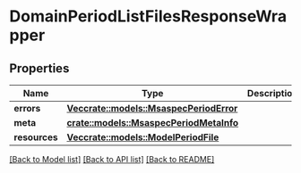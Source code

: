 # DomainPeriodListFilesResponseWrapper

## Properties

Name | Type | Description | Notes
------------ | ------------- | ------------- | -------------
**errors** | [**Vec<crate::models::MsaspecPeriodError>**](msaspec.Error.md) |  |
**meta** | [**crate::models::MsaspecPeriodMetaInfo**](msaspec.MetaInfo.md) |  |
**resources** | [**Vec<crate::models::ModelPeriodFile>**](model.File.md) |  |

[[Back to Model list]](./README.md#documentation-for-models) [[Back to API list]](./README.md#documentation-for-api-endpoints) [[Back to README]](../README.md)

